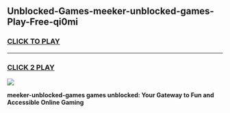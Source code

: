 
## Unblocked-Games-meeker-unblocked-games-Play-Free-qi0mi
<h3>
<a href="https://premium76.site?title=meeker-unblocked-games&ref=15A">CLICK TO PLAY</a></h3>
<hr>

<h3>
<a href="https://premium76.site?title=meeker-unblocked-games&ref=15A">CLICK 2 PLAY</a>
  
</h3>

<a href="https://premium76.site?title=meeker-unblocked-games&ref=15A"><img src="https://clearcache.store/games.png"></a>


**meeker-unblocked-games games unblocked: Your Gateway to Fun and Accessible Online Gaming**
